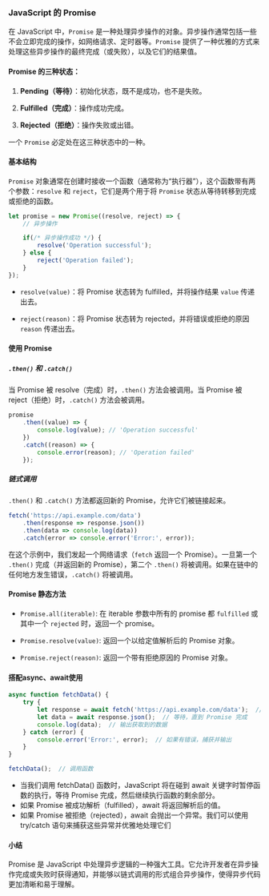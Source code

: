 ### JavaScript 的 Promise

在 JavaScript 中，`Promise` 是一种处理异步操作的对象。异步操作通常包括一些不会立即完成的操作，如网络请求、定时器等。`Promise` 提供了一种优雅的方式来处理这些异步操作的最终完成（或失败），以及它们的结果值。

#### Promise 的三种状态：

1. **Pending（等待）**：初始化状态，既不是成功，也不是失败。
   
2. **Fulfilled（完成）**：操作成功完成。
   
3. **Rejected（拒绝）**：操作失败或出错。

一个 `Promise` 必定处在这三种状态中的一种。

#### 基本结构

`Promise` 对象通常在创建时接收一个函数（通常称为“执行器”），这个函数带有两个参数：`resolve` 和 `reject`，它们是两个用于将 `Promise` 状态从等待转移到完成或拒绝的函数。

```javascript
let promise = new Promise((resolve, reject) => {
    // 异步操作

    if(/* 异步操作成功 */) {
        resolve('Operation successful');
    } else {
        reject('Operation failed');
    }
});
```

- `resolve(value)`：将 Promise 状态转为 fulfilled，并将操作结果 `value` 传递出去。
  
- `reject(reason)`：将 Promise 状态转为 rejected，并将错误或拒绝的原因 `reason` 传递出去。

#### 使用 Promise

##### `.then()` 和 `.catch()`

当 Promise 被 resolve（完成）时，`.then()` 方法会被调用。当 Promise 被 reject（拒绝）时，`.catch()` 方法会被调用。

```javascript
promise
    .then((value) => {
        console.log(value); // 'Operation successful'
    })
    .catch((reason) => {
        console.error(reason); // 'Operation failed'
    });
```

##### 链式调用

`.then()` 和 `.catch()` 方法都返回新的 Promise，允许它们被链接起来。

```javascript
fetch('https://api.example.com/data')
    .then(response => response.json())
    .then(data => console.log(data))
    .catch(error => console.error('Error:', error));
```

在这个示例中，我们发起一个网络请求（`fetch` 返回一个 Promise）。一旦第一个 `.then()` 完成（并返回新的 Promise），第二个 `.then()` 将被调用。如果在链中的任何地方发生错误，`.catch()` 将被调用。

#### Promise 静态方法


- `Promise.all(iterable)`: 在 iterable 参数中所有的 promise 都 `fulfilled` 或其中一个 `rejected` 时，返回一个 promise。

- `Promise.resolve(value)`: 返回一个以给定值解析后的 Promise 对象。

- `Promise.reject(reason)`: 返回一个带有拒绝原因的 Promise 对象。


#### 搭配async、await使用

```javascript
async function fetchData() {
    try {
        let response = await fetch('https://api.example.com/data');  // 等待，直到 Promise 完成
        let data = await response.json();  // 等待，直到 Promise 完成
        console.log(data);  // 输出获取到的数据
    } catch (error) {
        console.error('Error:', error);  // 如果有错误，捕获并输出
    }
}

fetchData();  // 调用函数

```

* 当我们调用 fetchData() 函数时，JavaScript 将在碰到 await 关键字时暂停函数的执行，等待 Promise 完成，然后继续执行函数的剩余部分。
* 如果 Promise 被成功解析（fulfilled），await 将返回解析后的值。
* 如果 Promise 被拒绝（rejected），await 会抛出一个异常。我们可以使用 try/catch 语句来捕获这些异常并优雅地处理它们


#### 小结

Promise 是 JavaScript 中处理异步逻辑的一种强大工具。它允许开发者在异步操作完成或失败时获得通知，并能够以链式调用的形式组合异步操作，使得异步代码更加清晰和易于理解。